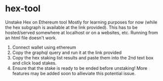 # hex-tool
Unstake Hex on Ethereum tool
Mostly for learning purposes for now (while the hex subgraph is available at the link provided).
This has to be hosted/served somewhere at localhost or on a websites, etc. Running from an html file doesn't work.

1. Connect wallet using ethereum 
2. Copy the graphql query and run it at the link provided
3. Copy the hex staking list results and paste them into the 2nd text box and click load stakes.
4. Ensure that the stake is ready to be ended before unstaking! More features may be added soon to allieviate this potential issue.

